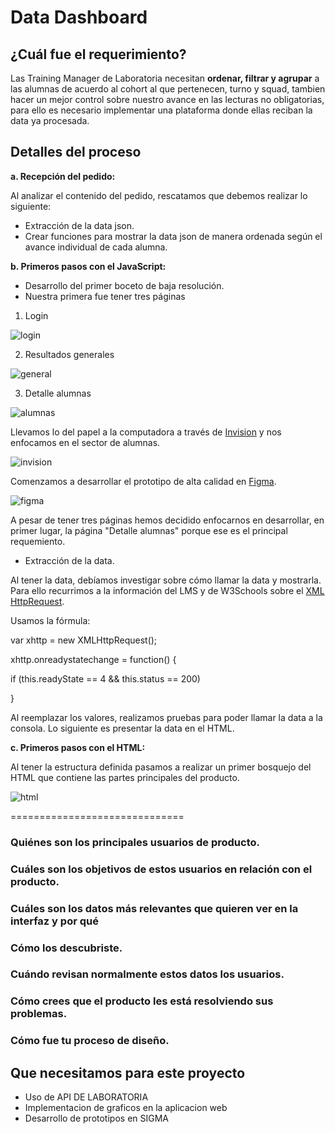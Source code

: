 # Data Dashboard

## ¿Cuál fue el requerimiento?

Las Training Manager de Laboratoria necesitan **ordenar, filtrar y agrupar** a las alumnas de acuerdo al cohort al que pertenecen, turno y squad, tambien hacer un mejor control sobre nuestro avance en las lecturas no obligatorias, para ello es necesario implementar una plataforma donde ellas reciban la data ya procesada.

## Detalles del proceso

**a. Recepción del pedido:**

Al analizar el contenido del pedido, rescatamos que debemos realizar lo siguiente:

- Extracción de la data json.
- Crear funciones para mostrar la data json de manera ordenada según el avance individual de cada alumna.

**b. Primeros pasos con el JavaScript:**

- Desarrollo del primer boceto de baja resolución.
- Nuestra primera fue tener tres páginas

1. Login

![login](https://image.prntscr.com/image/ionv83X1T024SLtUOFl6xA.png)

2. Resultados generales

![general](https://image.prntscr.com/image/MM_alWMBQqylolZzVR83HA.png)

3. Detalle alumnas

![alumnas](https://image.prntscr.com/image/PEweaOtMQYaBqPM8cDScSA.png)

Llevamos lo del papel a la computadora a través de [Invision](https://projects.invisionapp.com/freehand/document/nAiap4sh7) y nos enfocamos en el sector de alumnas.

![invision](https://image.prntscr.com/image/AsmJNIGcRX_trIwcAtHU3A.png)

Comenzamos a desarrollar el prototipo de alta calidad en [Figma](https://www.figma.com/file/YXvYSU7p3MNVIvjC3bMxIFPa/Dashboard-Lab-2K).

![figma](https://image.prntscr.com/image/s_-nFK6EQ1KsUR4Ijx2mow.png)

A pesar de tener tres páginas hemos decidido enfocarnos en desarrollar, en primer lugar, la página "Detalle alumnas" porque ese es el principal requemiento.

- Extracción de la data.

Al tener la data, debíamos investigar sobre cómo llamar la data y mostrarla. Para ello recurrimos a la información del LMS y de W3Schools sobre el [XML HttpRequest](https://www.w3schools.com/xml/xml_http.asp).

Usamos la fórmula:

var xhttp = new XMLHttpRequest();

xhttp.onreadystatechange = function() {

  if (this.readyState == 4 && this.status == 200)

}

Al reemplazar los valores, realizamos pruebas para poder llamar la data a la consola. Lo siguiente es presentar la data en el HTML.

**c. Primeros pasos con el HTML:**

Al tener la estructura definida pasamos a realizar un primer bosquejo del HTML que contiene las partes principales del producto.

![html](https://image.prntscr.com/image/qzFi5lEmReGTWL83zl5YNA.png)




==============================

### Quiénes son los principales usuarios de producto.

### Cuáles son los objetivos de estos usuarios en relación con el producto.

### Cuáles son los datos más relevantes que quieren ver en la interfaz y por qué

### Cómo los descubriste.

### Cuándo revisan normalmente estos datos los usuarios.

### Cómo crees que el producto les está resolviendo sus problemas.

### Cómo fue tu proceso de diseño.

## Que necesitamos para este proyecto 

+ Uso de API DE LABORATORIA
+ Implementacion de graficos en la aplicacion web 
+ Desarrollo de prototipos en SIGMA